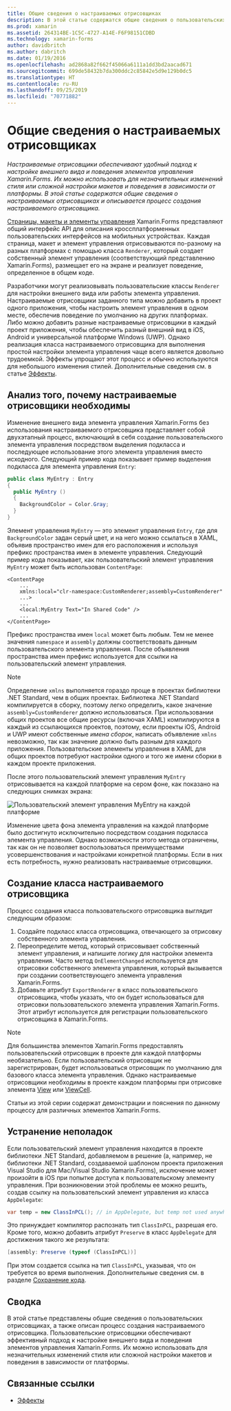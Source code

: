 ```yaml
---
title: Общие сведения о настраиваемых отрисовщиках
description: В этой статье содержатся общие сведения о пользовательских отрисовщиках и описывается процесс создания настраиваемого отрисовщика.
ms.prod: xamarin
ms.assetid: 264314BE-1C5C-4727-A14E-F6F98151CDBD
ms.technology: xamarin-forms
author: davidbritch
ms.author: dabritch
ms.date: 01/19/2016
ms.openlocfilehash: ad2868a82f662f45066a6111a1dd3bd2aacad671
ms.sourcegitcommit: 699de58432b7da300ddc2c85842e5d9e129b0dc5
ms.translationtype: HT
ms.contentlocale: ru-RU
ms.lasthandoff: 09/25/2019
ms.locfileid: "70771882"
---
```

# <a name="introduction-to-custom-renderers"></a>Общие сведения о настраиваемых отрисовщиках

_Настраиваемые отрисовщики обеспечивают удобный подход к настройке внешнего вида и поведения элементов управления Xamarin.Forms. Их можно использовать для незначительных изменений стиля или сложной настройки макетов и поведения в зависимости от платформы. В этой статье содержатся общие сведения о настраиваемых отрисовщиках и описывается процесс создания настраиваемого отрисовщика._

[Страницы, макеты и элементы управления](~/xamarin-forms/user-interface/controls/index.md) Xamarin.Forms представляют общий интерфейс API для описания кроссплатформенных пользовательских интерфейсов на мобильных устройствах. Каждая страница, макет и элемент управления отрисовываются по-разному на разных платформах с помощью класса `Renderer`, который создает собственный элемент управления (соответствующий представлению Xamarin.Forms), размещает его на экране и реализует поведение, определенное в общем коде.

Разработчики могут реализовывать пользовательские классы `Renderer` для настройки внешнего вида или работы элемента управления. Настраиваемые отрисовщики заданного типа можно добавить в проект одного приложения, чтобы настроить элемент управления в одном месте, обеспечив поведение по умолчанию на других платформах. Либо можно добавить разные настраиваемые отрисовщики в каждый проект приложения, чтобы обеспечить разный внешний вид в iOS, Android и универсальной платформе Windows (UWP). Однако реализация класса настраиваемого отрисовщика для выполнения простой настройки элемента управления чаще всего является довольно трудоемкой. Эффекты упрощают этот процесс и обычно используются для небольшого изменения стилей. Дополнительные сведения см. в статье [Эффекты](~/xamarin-forms/app-fundamentals/effects/index.md).

## <a name="examining-why-custom-renderers-are-necessary"></a>Анализ того, почему настраиваемые отрисовщики необходимы

Изменение внешнего вида элемента управления Xamarin.Forms без использования настраиваемого отрисовщика представляет собой двухэтапный процесс, включающий в себя создание пользовательского элемента управления посредством выделения подкласса и последующее использование этого элемента управления вместо исходного. Следующий пример кода показывает пример выделения подкласса для элемента управления `Entry`:

```csharp
public class MyEntry : Entry
{
  public MyEntry ()
  {
    BackgroundColor = Color.Gray;
  }
}
```

Элемент управления `MyEntry` — это элемент управления `Entry`, где для `BackgroundColor` задан серый цвет, и на него можно ссылаться в XAML, объявив пространство имен для его расположения и используя префикс пространства имен в элементе управления. Следующий пример кода показывает, как пользовательский элемент управления `MyEntry` может быть использован `ContentPage`:

```xaml
<ContentPage
    ...
    xmlns:local="clr-namespace:CustomRenderer;assembly=CustomRenderer"
    ...>
    ...
    <local:MyEntry Text="In Shared Code" />
    ...
</ContentPage>
```

Префикс пространства имен `local` может быть любым. Тем не менее значения `namespace` и `assembly` должны соответствовать данным пользовательского элемента управления. После объявления пространства имен префикс используется для ссылки на пользовательский элемент управления.

> [!NOTE]
> Определение `xmlns` выполняется гораздо проще в проектах библиотеки .NET Standard, чем в общих проектах. Библиотека .NET Standard компилируется в сборку, поэтому легко определить, какое значение `assembly=CustomRenderer` должно использоваться. При использовании общих проектов все общие ресурсы (включая XAML) компилируются в каждый из ссылающихся проектов, поэтому, если проекты iOS, Android и UWP имеют собственные *имена сборок*, написать объявление `xmlns` невозможно, так как значение должно быть разным для каждого приложения. Пользовательские элементы управления в XAML для общих проектов потребуют настройки одного и того же имени сборки в каждом проекте приложения.

После этого пользовательский элемент управления `MyEntry` отрисовывается на каждой платформе на сером фоне, как показано на следующих снимках экрана:

![](introduction-images/screenshots.png "Пользовательский элемент управления MyEntry на каждой платформе")

Изменение цвета фона элемента управления на каждой платформе было достигнуто исключительно посредством создания подкласса элемента управления. Однако возможности этого метода ограничены, так как он не позволяет воспользоваться преимуществами усовершенствования и настройками конкретной платформы. Если в них есть потребность, нужно реализовать настраиваемые отрисовщики.

## <a name="creating-a-custom-renderer-class"></a>Создание класса настраиваемого отрисовщика

Процесс создания класса пользовательского отрисовщика выглядит следующим образом:

1. Создайте подкласс класса отрисовщика, отвечающего за отрисовку собственного элемента управления.
1. Переопределите метод, который отрисовывает собственный элемент управления, и напишите логику для настройки элемента управления. Часто метод `OnElementChanged` используется для отрисовки собственного элемента управления, который вызывается при создании соответствующего элемента управления Xamarin.Forms.
1. Добавьте атрибут `ExportRenderer` в класс пользовательского отрисовщика, чтобы указать, что он будет использоваться для отрисовки пользовательского элемента управления Xamarin.Forms. Этот атрибут используется для регистрации пользовательского отрисовщика в Xamarin.Forms.

> [!NOTE]
> Для большинства элементов Xamarin.Forms предоставлять пользовательский отрисовщик в проекте для каждой платформы необязательно. Если пользовательский отрисовщик не зарегистрирован, будет использоваться отрисовщик по умолчанию для базового класса элемента управления. Однако настраиваемые отрисовщики необходимы в проекте каждом платформы при отрисовке элемента [View](xref:Xamarin.Forms.View) или [ViewCell](xref:Xamarin.Forms.ViewCell).

Статьи из этой серии содержат демонстрации и пояснения по данному процессу для различных элементов Xamarin.Forms.

## <a name="troubleshooting"></a>Устранение неполадок

Если пользовательский элемент управления находится в проекте библиотеки .NET Standard, добавляемом в решение (а, например, не библиотеки .NET Standard, создаваемой шаблоном проекта приложения Visual Studio для Mac/Visual Studio Xamarin.Forms), исключение может произойти в iOS при попытке доступа к пользовательскому элементу управления. При возникновении этой проблемы ее можно решить, создав ссылку на пользовательский элемент управления из класса `AppDelegate`:

```csharp
var temp = new ClassInPCL(); // in AppDelegate, but temp not used anywhere
```

Это принуждает компилятор распознать тип `ClassInPCL`, разрешая его. Кроме того, можно добавить атрибут `Preserve` в класс `AppDelegate` для достижения такого же результата:

```csharp
[assembly: Preserve (typeof (ClassInPCL))]
```

При этом создается ссылка на тип `ClassInPCL`, указывая, что он требуется во время выполнения. Дополнительные сведения см. в разделе [Сохранение кода](~/ios/deploy-test/linker.md).

## <a name="summary"></a>Сводка

В этой статье представлены общие сведения о пользовательских отрисовщиках, а также описан процесс создания настраиваемого отрисовщика. Пользовательские отрисовщики обеспечивают эффективный подход к настройке внешнего вида и поведения элементов управления Xamarin.Forms. Их можно использовать для незначительных изменений стиля или сложной настройки макетов и поведения в зависимости от платформы.

## <a name="related-links"></a>Связанные ссылки

- [Эффекты](~/xamarin-forms/app-fundamentals/effects/index.md)
